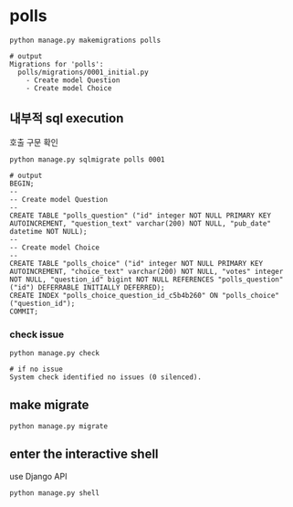 # polls

```shell
python manage.py makemigrations polls

# output
Migrations for 'polls':
  polls/migrations/0001_initial.py
    - Create model Question
    - Create model Choice
```

## 내부적 sql execution

호출 구문 확인

```shell
python manage.py sqlmigrate polls 0001

# output
BEGIN;
--
-- Create model Question
--
CREATE TABLE "polls_question" ("id" integer NOT NULL PRIMARY KEY AUTOINCREMENT, "question_text" varchar(200) NOT NULL, "pub_date" datetime NOT NULL);
--
-- Create model Choice
--
CREATE TABLE "polls_choice" ("id" integer NOT NULL PRIMARY KEY AUTOINCREMENT, "choice_text" varchar(200) NOT NULL, "votes" integer NOT NULL, "question_id" bigint NOT NULL REFERENCES "polls_question" ("id") DEFERRABLE INITIALLY DEFERRED);
CREATE INDEX "polls_choice_question_id_c5b4b260" ON "polls_choice" ("question_id");
COMMIT;
```

### check issue

```shell
python manage.py check

# if no issue
System check identified no issues (0 silenced).
```

## make migrate

```shell
python manage.py migrate
```

## enter the interactive shell

use Django API

```shell
python manage.py shell
```
